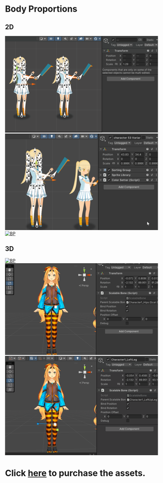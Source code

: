 # Body Proportions
## 2D
[![BP](/assets/gif/Animation%202d%204.gif)](https://assetstore.unity.com/packages/slug/266535?aid=1101lqGVS)
[![BP](/assets/gif/Animation%202d%205.gif)](https://assetstore.unity.com/packages/slug/266535?aid=1101lqGVS)
[![BP](/assets/gif/Animation%202d.gif)](https://assetstore.unity.com/packages/slug/266535?aid=1101lqGVS)

## 3D
[![BP](/assets/gif/Animation%203d%204.gif)](https://assetstore.unity.com/packages/slug/266535?aid=1101lqGVS)
[![BP](/assets/gif/Animation%203d%202.gif)](https://assetstore.unity.com/packages/slug/266535?aid=1101lqGVS)
[![BP](/assets/gif/Animation%203d%203.gif)](https://assetstore.unity.com/packages/slug/266535?aid=1101lqGVS)
# Click [here](https://assetstore.unity.com/packages/slug/266535?aid=1101lqGVS) to purchase the assets.
